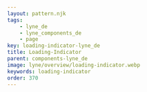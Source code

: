 ```yaml
---
layout: pattern.njk
tags: 
    - lyne_de
    - lyne_components_de
    - page
key: loading-indicator-lyne_de
title: Loading-Indicator
parent: components-lyne_de
image: lyne/overview/loading-indicator.webp
keywords: loading-indicator
order: 370
---
```

